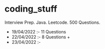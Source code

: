 # coding_stuff

Interview Prep. Java. Leetcode. 500 Questions. 

- 19/04/2022 :- 11 Questions 
- 22/04/2022 :- 8 Questions + 
- 23/04/2022 :- 
